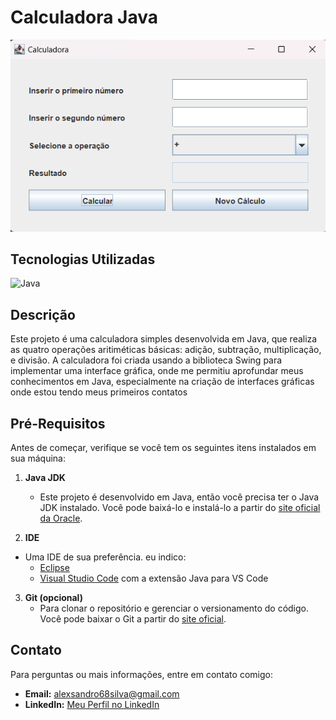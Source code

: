 # Calculadora Java

![Imagem da tela](images/imagem_tela.png)

## Tecnologias Utilizadas

<div style="display: inline_block">    
  <img alin="center" alt="Java" src="https://cdn.jsdelivr.net/gh/devicons/devicon@latest/icons/java/java-original.svg" alt="Java" width="90" height="90"/> 
</div>

## Descrição

Este projeto é uma calculadora simples desenvolvida em Java, que realiza as quatro operações aritiméticas básicas: adição, subtração, multiplicação, e divisão. A calculadora foi criada
usando a biblioteca Swing para implementar uma interface gráfica, onde me permitiu aprofundar meus conhecimentos em Java, especialmente na criação de interfaces gráficas onde estou tendo meus primeiros contatos 

## Pré-Requisitos

Antes de começar, verifique se você tem os seguintes itens instalados em sua máquina:

1. **Java JDK**
   - Este projeto é desenvolvido em Java, então você precisa ter o Java JDK instalado. Você pode baixá-lo e instalá-lo a partir do [site oficial da Oracle](https://www.oracle.com/java/technologies/javase-jdk11-downloads.html).

2. **IDE**
  - Uma IDE de sua preferência. eu indico:
     - [Eclipse](https://www.eclipse.org/downloads/)
     - [Visual Studio Code](https://code.visualstudio.com/) com a extensão Java para VS Code

3. **Git (opcional)**
   - Para clonar o repositório e gerenciar o versionamento do código. Você pode baixar o Git a partir do [site oficial](https://git-scm.com/).

## Contato

Para perguntas ou mais informações, entre em contato comigo:

- **Email:** alexsandro68silva@gmail.com
- **LinkedIn:** [Meu Perfil no LinkedIn](https://www.linkedin.com/in/alexsandro-silva-228836197/)
